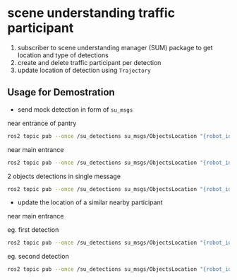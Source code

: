 # scene understanding traffic participant

1. subscriber to scene understanding manager (SUM) package to get location and type of detections
2. create and delete traffic participant per detection
3. update location of detection using `Trajectory` 

## Usage for Demostration

* send mock detection in form of `su_msgs`


near entrance of pantry

```bash
ros2 topic pub --once /su_detections su_msgs/ObjectsLocation "{robot_id: 'ROBOT_123', objects:[{object_class: 'cone', object_locations: [{center:[16.4, -6.89, -0.01], dimensions:[10,10,10], yaw: 0.0}]}]}"
```

near main entrance

```bash
ros2 topic pub --once /su_detections su_msgs/ObjectsLocation "{robot_id: 'ROBOT_123', objects:[{object_class: 'cone', object_locations: [{center:[14.0, -4.0, -0.01], dimensions:[10,10,10], yaw: 0.0}]}]}"
```

2 objects detections in single message

```bash
ros2 topic pub --once /su_detections su_msgs/ObjectsLocation "{robot_id: 'ROBOT_123', objects:[{object_class: 'people', object_locations: [{center:[14.0, -4.0, -0.01], dimensions:[10,10,10], yaw: 0.0}]}, {object_class: 'wheelchair', object_locations: [{center:[14.0, -4.0, -0.01], dimensions:[10,10,10], yaw: 0.0}]}]}"
```

* update the location of a similar nearby participant

near main entrance

eg. first detection

```bash
ros2 topic pub --once /su_detections su_msgs/ObjectsLocation "{robot_id: 'ROBOT_123', objects:[{object_class: 'cone', object_locations: [{center:[16.4, -6.89, -0.01], dimensions:[10,10,10], yaw: 0.0}]}]}"
```

eg. second detection

```bash
ros2 topic pub --once /su_detections su_msgs/ObjectsLocation "{robot_id: 'ROBOT_123', objects:[{object_class: 'cone', object_locations: [{center:[16.0, -6.89, -0.01], dimensions:[10,10,10], yaw: 0.0}]}]}"
```
